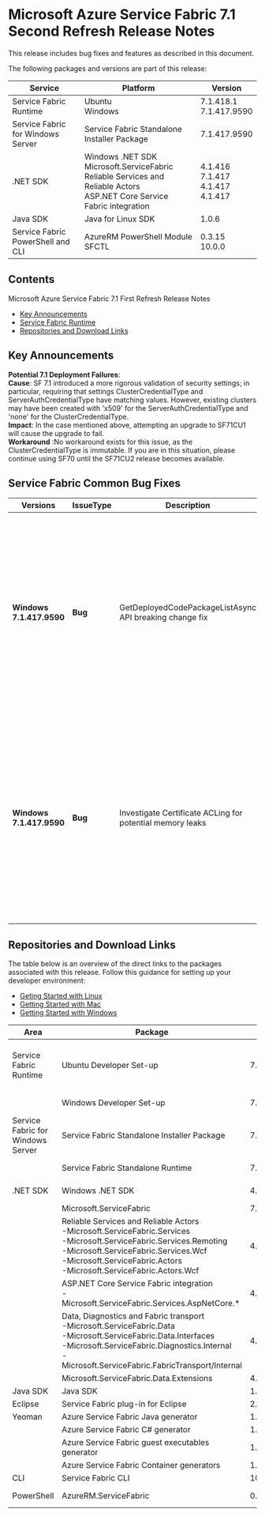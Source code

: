 # Microsoft Azure Service Fabric 7.1 Second Refresh Release Notes

This release includes bug fixes and features as described in this document.

The following packages and versions are part of this release:

| Service | Platform | Version |
|---------|----------|---------|
|Service Fabric Runtime| Ubuntu <br> Windows | 7.1.418.1 <br> 7.1.417.9590 |
|Service Fabric for Windows Server|Service Fabric Standalone Installer Package | 7.1.417.9590 |
|.NET SDK |Windows .NET SDK <br> Microsoft.ServiceFabric <br> Reliable Services and Reliable Actors <br> ASP.NET Core Service Fabric integration| 4.1.416 <br> 7.1.417 <br> 4.1.417 <br> 4.1.417 |
|Java SDK  |Java for Linux SDK  | 1.0.6 |
|Service Fabric PowerShell and CLI | AzureRM PowerShell Module  <br> SFCTL |  0.3.15 <br> 10.0.0 |

## Contents 

Microsoft Azure Service Fabric 7.1 First Refresh Release Notes

* [Key Announcements](#key-announcements)
* [Service Fabric Runtime](#service-fabric-runtime)
* [Repositories and Download Links](#repositories-and-download-links)

## Key Announcements
**Potential 7.1 Deployment Failures**:<br>
**Cause**: SF 7.1 introduced a more rigorous validation of security settings; in particular, requiring that settings ClusterCredentialType and ServerAuthCredentialType have matching values. However, existing clusters may have been created with 'x509' for the ServerAuthCredentialType and 'none' for the ClusterCredentialType. <br> **Impact**:  In the case mentioned above, attempting an upgrade to SF71CU1 will cause the upgrade to fail. <br> **Workaround** :No workaround exists for this issue, as the ClusterCredentialType is immutable. If you are in this situation, please continue using SF70 until the SF71CU2 release becomes available.

## Service Fabric Common Bug Fixes

| Versions | IssueType | Description | Resolution | 
|-|-|-|-|
| **Windows  7.1.417.9590** | **Bug** |GetDeployedCodePackageListAsync API breaking change fix|**Brief desc**:  There was an API change in SF 7.1 and SF 7.1CU1 to the function "GetDeployedCodePackageListAsync()" by adding an extra boolean variable. However, the following API was taken out by accident making it a breaking change for anyone who used it previously. <br> **Impact**:  Anyone using the API "Get-DeployedCodePackageListAsync" and upgraded to 7.1 or 7.1CU2 would run into a "Method Not found" error if their app used the above API.[**Documentation**](https://docs.microsoft.com/dotnet/api/system.fabric.fabricclient.queryclient.getdeployedcodepackagelistasync?view=azure-dotnet) <br> **Workaround**: Recompile your app that uses the above API to use the new signatures which include a boolean for includeCodePackageUsageStatistics and redeploy those apps in your cluster. <br> **Fix**: This fix re-adds the original API signatures.
| **Windows  7.1.417.9590** | **Bug** |Investigate Certificate ACLing for potential memory leaks|**Brief desc**: SF 7.1 introduced periodic monitoring and ACLing of application certificates declared by common name; this exposed (and exacerbated) an existing memory leak in the certificate ACLing code, causing a more rapid increase in memory pressure. <br> **Impact**:  FabricHost.exe leaks OS-allocated security descriptors at a rate of roughly 1kb/minute/application certificate. Frequent application updates or sharing of the certificates results in a higher leak rate. <br> **Workaround**: Options include: <br> restarting the SF runtime on the node at regular intervals <br> avoiding declaring endpoint certificates by CN <br> staying on SF 7.0 builds <br> **Fix**: This fix re-adds the original API signatures.

## Repositories and Download Links
The table below is an overview of the direct links to the packages associated with this release. 
Follow this guidance for setting up your developer environment: 
* [Geting Started with Linux](https://docs.microsoft.com/azure/service-fabric/service-fabric-get-started-linux)
* [Getting Started with Mac](https://docs.microsoft.com/azure/service-fabric/service-fabric-get-started-mac)
* [Getting Started with Windows](https://docs.microsoft.com/azure/service-fabric/service-fabric-get-started)

| Area | Package | Version | Repository | Direct Download Link |
|-|-|-|-|-|
|Service Fabric Runtime |Ubuntu Developer Set-up | 7.1.418.1 |N/A | Cluster Runtime: https://apt-mo.trafficmanager.net/repos/servicefabric/pool/main/s/servicefabric <br> Service Fabric SDK for local cluster setup: https://apt-mo.trafficmanager.net/repos/servicefabric/pool/main/s/servicefabricsdkcommon/ <br> Container image: https://hub.docker.com/r/microsoft/service-fabric-onebox/ 
|| Windows Developer Set-up| 7.1.417.9590 | N/A | https://download.microsoft.com/download/a/4/e/a4e59def-7e11-4a00-b43a-4f769d89129b/MicrosoftServiceFabric.7.1.417.9590.exe |
|Service Fabric for Windows Server |Service Fabric Standalone Installer Package | 7.1.417.9590 |N/A | https://download.microsoft.com/download/8/3/6/836E3E99-A300-4714-8278-96BC3E8B5528/7.1.417.9590/Microsoft.Azure.ServiceFabric.WindowsServer.7.1.417.9590.zip |
||Service Fabric Standalone Runtime | 7.1.417.9590 |N/A | https://download.microsoft.com/download/B/0/B/B0BCCAC5-65AA-4BE3-AB13-D5FF5890F4B5/7.1.417.9590/MicrosoftAzureServiceFabric.7.1.417.9590.cab |
|.NET SDK |Windows .NET SDK | 4.1.416 |N/A | https://download.microsoft.com/download/a/4/e/a4e59def-7e11-4a00-b43a-4f769d89129b/MicrosoftServiceFabricSDK.4.1.416.msi |
||Microsoft.ServiceFabric | 7.1.417 |N/A |https://www.nuget.org |
||Reliable Services and Reliable Actors<br>\-Microsoft.ServiceFabric.Services<br>\-Microsoft.ServiceFabric.Services.Remoting<br>\-Microsoft.ServiceFabric.Services.Wcf <br>\-Microsoft.ServiceFabric.Actors <br>\-Microsoft.ServiceFabric.Actors.Wcf | 4.1.417 |https://github.com/Azure/service-fabric-services-and-actors-dotnet |https://www.nuget.org |
||ASP.NET Core Service Fabric integration<br>\-Microsoft.ServiceFabric.Services.AspNetCore.*| 4.1.417 |https://github.com/Azure/service-fabric-aspnetcore |https://www.nuget.org |
||Data, Diagnostics and Fabric transport<br>\-Microsoft.ServiceFabric.Data <br>\-Microsoft.ServiceFabric.Data.Interfaces <br>\-Microsoft.ServiceFabric.Diagnostics.Internal <br>\-Microsoft.ServiceFabric.FabricTransport/Internal | 4.1.417 |N/A| https://www.nuget.org |
||Microsoft.ServiceFabric.Data.Extensions | 4.1.417 | N/A |https://www.nuget.org |
|Java SDK |Java SDK | 1.0.6 |N/A | https://mvnrepository.com/artifact/com.microsoft.servicefabric/sf-actors/1.0.6 |
|Eclipse |Service Fabric plug-in for Eclipse | 2.0.7 | N/A |N/A |
|Yeoman |Azure Service Fabric Java generator | 1.0.7 |https://github.com/Azure/generator-azuresfjava |N/A |
||Azure Service Fabric C# generator | 1.0.9 |https://github.com/Azure/generator-azuresfcsharp |N/A |
||Azure Service Fabric guest executables generator | 1.0.1 |https://github.com/Azure/generator-azuresfguest |N/A|
||Azure Service Fabric Container generators | 1.0.1 |https://github.com/Azure/generator-azuresfcontainer |N/A |
|CLI |Service Fabric CLI | 10.0.0 |https://github.com/Azure/service-fabric-cli |https://pypi.python.org/pypi/sfctl |
|PowerShell |AzureRM.ServiceFabric | 0.3.15 |https://github.com/Azure/azure-powershell/tree/preview/src/ResourceManager/ServiceFabric |https://www.powershellgallery.com/packages/AzureRM.ServiceFabric/0.3.15  |


 
